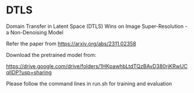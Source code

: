# DTLS
Domain Transfer in Latent Space (DTLS) Wins on Image Super-Resolution - a Non-Denoising Model 

Refer the paper from https://arxiv.org/abs/2311.02358

Download the pretrained model from:

https://drive.google.com/drive/folders/1HKpawhbLtdTQzBAvD380rjKRwUCqIlDP?usp=sharing

Please follow the command lines in run.sh for training and evaluation
